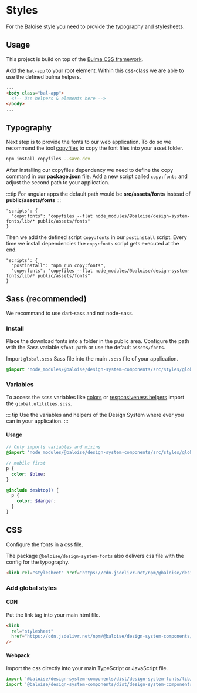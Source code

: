 # Styles

For the Baloise style you need to provide the typography and stylesheets.

## Usage

This project is build on top of the [Bulma CSS framework](https://bulma.io/).

Add the `bal-app` to your root element. Within this css-class we are able to use the defined bulma helpers.

```html
...
<body class="bal-app">
  <!-- Use helpers & elements here -->
</body>
...
```

## Typography

Next step is to provide the fonts to our web application. To do so we recommand the tool [copyfiles](https://www.npmjs.com/package/copyfiles) to copy the font files into your asset folder.

```bash
npm install copyfiles --save-dev
```

After installing our copyfiles dependency we need to define the copy command in our **package.json** file. Add a new script called `copy:fonts` and adjust the second path to your application.

:::tip
For angular apps the default path would be **src/assets/fonts** instead of **public/assets/fonts**
:::

```json{2}
"scripts": {
  "copy:fonts": "copyfiles --flat node_modules/@baloise/design-system-fonts/lib/* public/assets/fonts"
}
```

Then we add the defined script `copy:fonts` in our `postinstall` script. Every time we install dependencies the `copy:fonts` script gets executed at the end.

```json{2}
"scripts": {
  "postinstall": "npm run copy:fonts",
  "copy:fonts": "copyfiles --flat node_modules/@baloise/design-system-fonts/lib/* public/assets/fonts"
}
```

## Sass (recommended)

We recommand to use dart-sass and not node-sass.

### Install

Place the download fonts into a folder in the public area. Configure the path with the Sass variable `$font-path` or use the default `assets/fonts`.

Import `global.scss` Sass file into the main `.scss` file of your application.

```scss
@import 'node_modules/@baloise/design-system-components/src/styles/global.scss';
```

### Variables

To access the scss variables like [colors](/guide/styles/colors.html) or [responsiveness helpers](/guide/styles/responsiveness.html) import the `global.utilities.scss`.

::: tip
Use the variables and helpers of the Design System where ever you can in your application.
:::

#### Usage

```scss
// Only imports variables and mixins
@import 'node_modules/@baloise/design-system-components/src/styles/global.utilities.scss';

// mobile first
p {
  color: $blue;
}

@include desktop() {
  p {
    color: $danger;
  }
}
```

## CSS

Configure the fonts in a css file.

The package `@baloise/design-system-fonts` also delivers css file with the config for the typography.

```html
<link rel="stylesheet" href="https://cdn.jsdelivr.net/npm/@baloise/design-system-fonts/lib/fonts.css" />
```

### Add global styles

#### CDN

Put the link tag into your main html file.

```html
<link
  rel="stylesheet"
  href="https://cdn.jsdelivr.net/npm/@baloise/design-system-components/dist/design-system-components/design-system-components.css"
/>
```

#### Webpack

Import the css directly into your main TypeScript or JavaScript file.

```typescript
import '@baloise/design-system-components/dist/design-system-fonts/lib/fonts.css'
import '@baloise/design-system-components/dist/design-system-components/design-system-components.css'
```
